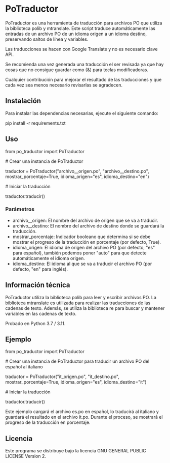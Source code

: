 # PoTraductor

PoTraductor es una herramienta de traducción para archivos PO que utiliza la biblioteca polib y mtranslate. Este script traduce automáticamente las entradas de un archivo PO de un idioma origen a un idioma destino, preservando saltos de línea y variables.

Las traducciones se hacen con Google Translate y no es necesario clave API.

Se recomienda una vez generada una traducción el ser revisada ya que hay cosas que no consigue guardar como (&) para teclas modificadoras.

Cualquier contribución para mejorar el resultado de las traducciones y que cada vez sea menos necesario revisarlas se agradecen.

## Instalación

Para instalar las dependencias necesarias, ejecute el siguiente comando:

pip install -r requirements.txt

## Uso

from po_traductor import PoTraductor

\# Crear una instancia de PoTraductor

traductor = PoTraductor("archivo__origen.po", "archivo__destino.po", mostrar_porcentaje=True, idioma_origen="es", idioma_destino="en")

\# Iniciar la traducción

traductor.traducir()

### Parámetros

- archivo__origen: El nombre del archivo de origen que se va a traducir.
- archivo__destino: El nombre del archivo de destino donde se guardará la traducción.
- mostrar_porcentaje: Indicador booleano que determina si se debe mostrar el progreso de la traducción en porcentaje (por defecto, True).
- idioma_origen: El idioma de origen del archivo PO (por defecto, "es" para español), también podemos poner "auto" para que detecte automáticamente el idioma origen.
- idioma_destino: El idioma al que se va a traducir el archivo PO (por defecto, "en" para inglés).

## Información técnica

PoTraductor utiliza la biblioteca polib para leer y escribir archivos PO. La biblioteca mtranslate es utilizada para realizar las traducciones de las cadenas de texto. Además, se utiliza la biblioteca re para buscar y mantener variables en las cadenas de texto.

Probado en Python 3.7 / 3.11.

## Ejemplo

from po_traductor import PoTraductor

\# Crear una instancia de PoTraductor para traducir un archivo PO del español al italiano

traductor = PoTraductor("it_origen.po", "it_destino.po", mostrar_porcentaje=True, idioma_origen="es", idioma_destino="it")

\# Iniciar la traducción

traductor.traducir()

Este ejemplo cargará el archivo es.po en español, lo traducirá al italiano y guardará el resultado en el archivo it.po. Durante el proceso, se mostrará el progreso de la traducción en porcentaje.

## Licencia

Este programa se distribuye bajo la licencia GNU GENERAL PUBLIC LICENSE Version 2.
